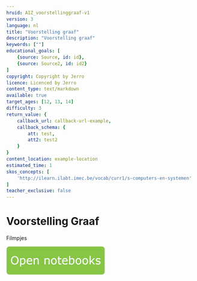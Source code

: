 ```yaml
---
hruid: AIZ_voorstellinggraaf-v1
version: 3
language: nl
title: "Voorstelling graaf"
description: "Voorstelling graaf"
keywords: [""]
educational_goals: [
    {source: Source, id: id}, 
    {source: Source2, id: id2}
]
copyright: Copyright by Jerro
licence: Licenced by Jerro
content_type: text/markdown
available: true
target_ages: [12, 13, 14]
difficulty: 3
return_value: {
    callback_url: callback-url-example,
    callback_schema: {
        att: test,
        att2: test2
    }
}
content_location: example-location
estimated_time: 1
skos_concepts: [
    'http://ilearn.ilabt.imec.be/vocab/curr1/s-computers-en-systemen'
]
teacher_exclusive: false
---
```


# Voorstelling Graaf

Filmpjes

[![](embed/Knop.png "Knop")](https://kiks.ilabt.imec.be/jupyterhub/?id=3010 "Voorbeeldnotebook")